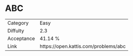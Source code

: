 # ABC

<table>
    <tr>
        <td>Category</td>
        <td>Easy</td>
    </tr>
    <tr>
        <td>Diffulty</td>
        <td>2.3</td>
    </tr>
    <tr>
        <td>Acceptance</td>
        <td>41.14 %</td>
    </tr>
    <tr>
        <td>Link</td>
        <td>https://open.kattis.com/problems/abc</td>
    </tr>
</table>